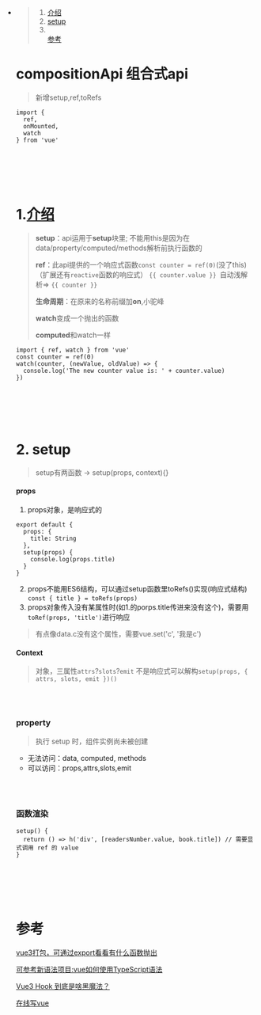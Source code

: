 ﻿- > 1. <a href="#h1"> 介绍 </a>
  > 2. <a href="#h2"> setup </a>
  > 3. <a href="#h3">  </a>
  >    <br/><a href="#ck"> 参考 </a>


  # compositionApi 组合式api

  > 新增setup,ref,toRefs

  ```
  import {
  	ref,
  	onMounted,
  	watch
  } from 'vue'
  ```

  


  <br/><br/><br/><br/>

  ###  <h1 id="h1"> 1.[介绍](https://v3.cn.vuejs.org/guide/composition-api-introduction.html) </h1>

  > **setup**：api运用于**setup**块里; 不能用this是因为在data/property/computed/methods解析前执行函数的
  >
  > **ref**：此api提供的一个响应式函数``const counter = ref(0)``(没了this)（扩展还有``reactive``函数的响应式）
  > ``{{ counter.value }} ``自动浅解析=> ``{{ counter }}``
  >
  > **生命周期**：在原来的名称前缀加**on**,小驼峰
  >
  > **watch**变成一个抛出的函数
  >
  > **computed**和watch一样

  ```
  import { ref, watch } from 'vue'
  const counter = ref(0)
  watch(counter, (newValue, oldValue) => {
    console.log('The new counter value is: ' + counter.value)
  })
  ```


  <br/><br/><br/><br/>

  ###  <h1 id="h2"> 2. setup </h1>

  > setup有两函数 -> setup(props, context){}


  #### props

  1. props对象，是响应式的

  ```
  export default {
    props: {
      title: String
    },
    setup(props) {
      console.log(props.title)
    }
  }
  ```

  2. props不能用ES6结构，可以通过setup函数里toRefs()实现(响应式结构)
     ``const { title } = toRefs(props)``
  3. props对象传入没有某属性时(如1.的porps.title传进来没有这个)，需要用``toRef(props, 'title')``进行响应

  > 有点像data.c没有这个属性，需要vue.set('c', '我是c')


  #### Context

  > 对象，三属性``attrs``?``slots``?``emit``
  > 不是响应式可以解构``setup(props, { attrs, slots, emit })()``

  <br/><br/>

  ### property

  > 执行 setup 时，组件实例尚未被创建

   - 无法访问：data, computed, methods
   - 可以访问：props,attrs,slots,emit

  <br/><br/>

  ### 函数渲染

  ```
  setup() {
    return () => h('div', [readersNumber.value, book.title]) // 需要显式调用 ref 的 value
  }
  ```

  <br/><br/><br/><br/>

  ###  <h1 id="ck"> 参考 </h1>

  [vue3打包，可通过export看看有什么函数抛出](https://cdn.jsdelivr.net/npm/vue@3.0.0-beta.14/dist/vue.global.js)

  [可参考新语法项目:vue如何使用TypeScript语法](https://www.cnblogs.com/yf-html/p/13723268.html)

  [Vue3 Hook 到底是啥黑魔法？](https://blog.csdn.net/qq_42241862/article/details/119209138)

  [在线写vue](https://sfc.vuejs.org/)
